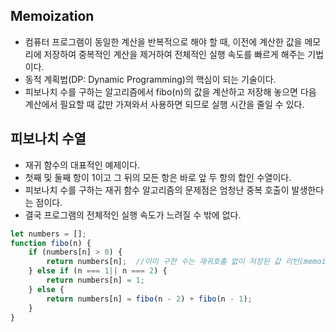 ## Memoization
- 컴퓨터 프로그램이 동일한 계산을 반복적으로 해야 할 때, 이전에 계산한 값을 메모리에 저장하여 중복적인 계산을 제거하여 전체적인 실행 속도를 빠르게 해주는 기법이다.
- 동적 계획법(DP: Dynamic Programming)의 핵심이 되는 기술이다.
- 피보나치 수를 구하는 알고리즘에서 fibo(n)의 값을 계산하고 저장해 놓으면 다음 계산에서 필요할 때 값만 가져와서 사용하면 되므로 실행 시간을 줄일 수 있다.

## 피보나치 수열
- 재귀 함수의 대표적인 예제이다.
- 첫째 및 둘째 항이 1이고 그 뒤의 모든 항은 바로 앞 두 항의 합인 수열이다.
- 피보나치 수를 구하는 재귀 함수 알고리즘의 문제점은 엄청난 중복 호출이 발생한다는 점이다.
- 결국 프로그램의 전체적인 실행 속도가 느려질 수 밖에 없다.

```js
let numbers = [];
function fibo(n) {
    if (numbers[n] > 0) {
        return numbers[n];  //이미 구한 수는 재귀호출 없이 저장된 값 리턴(memoization)
    } else if (n === 1|| n === 2) {
        return numbers[n] = 1;
    } else {
        return numbers[n] = fibo(n - 2) + fibo(n - 1); 
    }
}
```